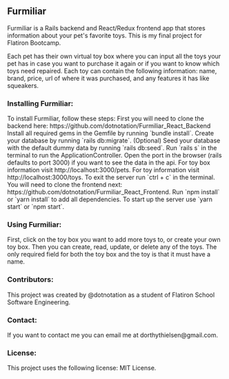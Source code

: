<h2>Furmiliar</h2>
Furmiliar is a Rails backend and React/Redux frontend app that stores information about your pet's favorite toys. This is my final project for Flatiron Bootcamp. 

Each pet has their own virtual toy box where you can input all the toys your pet has in case you want to purchase it again or if you want to know which toys need repaired. Each toy can contain the following information: name, brand, price, url of where it was purchased, and any features it has like squeakers.  

<h3>Installing Furmiliar:</h3>
To install Furmiliar, follow these steps:
First you will need to clone the backend here: https://github.com/dotnotation/Furmiliar_React_Backend
Install all required gems in the Gemfile by running `bundle install`. Create your database by running `rails db:migrate`. (Optional) Seed your database with the default dummy data by running `rails db:seed`. Run `rails s` in the terminal to run the ApplicationController. Open the port in the browser (rails defaults to port 3000) if you want to see the data in the api. For toy box information visit http://localhost:3000/pets. For toy information visit http://localhost:3000/toys. To exit the server run `ctrl + c` in the terminal. You will need to clone the frontend next: https://github.com/dotnotation/Furmiliar_React_Frontend. Run `npm install` or `yarn install` to add all dependencies. To start up the server use `yarn start` or `npm start`. 

<h3>Using Furmiliar:</h3>
First, click on the toy box you want to add more toys to, or create your own toy box. Then you can create, read, update, or delete any of the toys. The only required field for both the toy box and the toy is that it must have a name. 


<h3>Contributors:</h3>
This project was created by @dotnotation as a student of Flatiron School Software Engineering.

<h3>Contact:</h3>
If you want to contact me you can email me at dorthythielsen@gmail.com. 

<h3>License:</h3>
This project uses the following license: MIT License.
